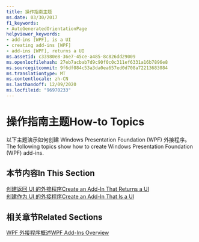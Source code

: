 ```yaml
---
title: 操作指南主题
ms.date: 03/30/2017
f1_keywords:
- AutoGeneratedOrientationPage
helpviewer_keywords:
- add-ins [WPF], is a UI
- creating add-ins [WPF]
- add-ins [WPF], returns a UI
ms.assetid: c33980e8-36e7-45ce-a485-8c826dd29009
ms.openlocfilehash: 27eb7acbab7d9c90f0c0c311ef6331a16b7896e8
ms.sourcegitcommit: 9f6df084c53a3da0ea657ed0d708a72213683084
ms.translationtype: MT
ms.contentlocale: zh-CN
ms.lasthandoff: 12/09/2020
ms.locfileid: "96970233"
---
```

# <a name="how-to-topics"></a><span data-ttu-id="9f5ca-102">操作指南主题</span><span class="sxs-lookup"><span data-stu-id="9f5ca-102">How-to Topics</span></span>
<span data-ttu-id="9f5ca-103">以下主题演示如何创建 Windows Presentation Foundation (WPF) 外接程序。</span><span class="sxs-lookup"><span data-stu-id="9f5ca-103">The following topics show how to create Windows Presentation Foundation (WPF) add-ins.</span></span>  
  
## <a name="in-this-section"></a><span data-ttu-id="9f5ca-104">本节内容</span><span class="sxs-lookup"><span data-stu-id="9f5ca-104">In This Section</span></span>  
 [<span data-ttu-id="9f5ca-105">创建返回 UI 的外接程序</span><span class="sxs-lookup"><span data-stu-id="9f5ca-105">Create an Add-In That Returns a UI</span></span>](how-to-create-an-add-in-that-returns-a-ui.md)  
 [<span data-ttu-id="9f5ca-106">创建作为 UI 的外接程序</span><span class="sxs-lookup"><span data-stu-id="9f5ca-106">Create an Add-In That Is a UI</span></span>](how-to-create-an-add-in-that-is-a-ui.md)  
  
## <a name="related-sections"></a><span data-ttu-id="9f5ca-107">相关章节</span><span class="sxs-lookup"><span data-stu-id="9f5ca-107">Related Sections</span></span>  
 [<span data-ttu-id="9f5ca-108">WPF 外接程序概述</span><span class="sxs-lookup"><span data-stu-id="9f5ca-108">WPF Add-Ins Overview</span></span>](wpf-add-ins-overview.md)
